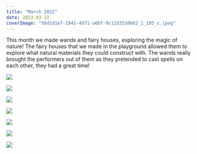 ```yaml
---
title: "March 2022"
date: 2023-03-22
coverImage: "56d1d1e7-1841-4d71-a6bf-9c12d2516b62_1_105_c.jpeg"
---
```


This month we made wands and fairy houses, exploring the magic of nature! The fairy houses that we made in the playground allowed them to explore what natural materials they could construct with. The wands really brought the performers out of them as they pretended to cast spells on each other, they had a great time!

![](images/img_6531.jpeg)

![](images/img_6543.jpeg)

![](images/img_6551.jpeg)

![](images/img_6557.jpeg)

![](images/img_6573.jpeg)

![](images/img_6585.jpeg)

![](images/img_6586.jpeg)
